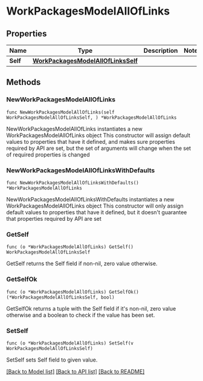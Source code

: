 # WorkPackagesModelAllOfLinks

## Properties

Name | Type | Description | Notes
------------ | ------------- | ------------- | -------------
**Self** | [**WorkPackagesModelAllOfLinksSelf**](WorkPackagesModelAllOfLinksSelf.md) |  | 

## Methods

### NewWorkPackagesModelAllOfLinks

`func NewWorkPackagesModelAllOfLinks(self WorkPackagesModelAllOfLinksSelf, ) *WorkPackagesModelAllOfLinks`

NewWorkPackagesModelAllOfLinks instantiates a new WorkPackagesModelAllOfLinks object
This constructor will assign default values to properties that have it defined,
and makes sure properties required by API are set, but the set of arguments
will change when the set of required properties is changed

### NewWorkPackagesModelAllOfLinksWithDefaults

`func NewWorkPackagesModelAllOfLinksWithDefaults() *WorkPackagesModelAllOfLinks`

NewWorkPackagesModelAllOfLinksWithDefaults instantiates a new WorkPackagesModelAllOfLinks object
This constructor will only assign default values to properties that have it defined,
but it doesn't guarantee that properties required by API are set

### GetSelf

`func (o *WorkPackagesModelAllOfLinks) GetSelf() WorkPackagesModelAllOfLinksSelf`

GetSelf returns the Self field if non-nil, zero value otherwise.

### GetSelfOk

`func (o *WorkPackagesModelAllOfLinks) GetSelfOk() (*WorkPackagesModelAllOfLinksSelf, bool)`

GetSelfOk returns a tuple with the Self field if it's non-nil, zero value otherwise
and a boolean to check if the value has been set.

### SetSelf

`func (o *WorkPackagesModelAllOfLinks) SetSelf(v WorkPackagesModelAllOfLinksSelf)`

SetSelf sets Self field to given value.



[[Back to Model list]](../README.md#documentation-for-models) [[Back to API list]](../README.md#documentation-for-api-endpoints) [[Back to README]](../README.md)


